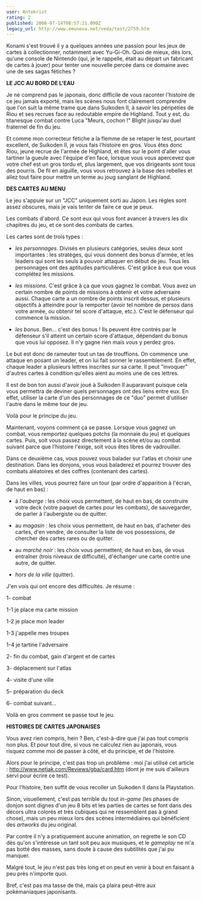 ```yaml
---
user: Antekrist
rating: 2
published: 2008-07-14T08:57:21.000Z
legacy_url: http://www.emunova.net/veda/test/2759.htm
---
```

Konami s'est trouvé il y a quelques années une passion pour les jeux de cartes à collectionner, notamment avec Yu-Gi-Oh. Quoi de mieux, dès lors, qu'une console de Nintendo (qui, je le rappelle, était au départ un fabricant de cartes à jouer) pour tenter une nouvelle percée dans ce domaine avec une de ses sagas fétiches ?  

  

**LE JCC AU BORD DE L'EAU**  

Je ne comprend pas le japonais, donc difficile de vous raconter l'histoire de ce jeu jamais exporté, mais les scènes nous font clairement comprendre que l'on suit la même trame que dans Suikoden II, à savoir les péripéties de Riou et ses recrues face au redoutable empire de Highland. Tout y est, du titanesque combat contre Luca "Meurs, cochon !" Blight jusqu'au duel fraternel de fin du jeu.  

Et comme mon correcteur fétiche a la flemme de se retaper le test, pourtant excellent, de Suikoden II, je vous fais l'histoire en gros. Vous êtes donc Riou, jeune recrue de l'armée de Highland, et êtes sur le point d'aller vous tartiner la gueule avec l'équipe d'en face, lorsque vous vous apercevez que votre chef est un gros tordu et, plus largement, que vos dirigeants sont tous des pourris. De fil en aiguille, vous vous retrouvez à la base des rebelles et allez tout faire pour mettre un terme au joug sanglant de Highland.  

  

**DES CARTES AU MENU**  

Le jeu s'appuie sur un "JCC" uniquement sorti au Japon. Les règles sont assez obscures, mais je vais tenter de faire ce que je peux.  

  

Les combats d'abord. Ce sont eux qui vous font avancer à travers les dix chapitres du jeu, et ce sont des combats de cartes.  

Les cartes sont de trois types :   

- _les personnages_. Divisés en plusieurs catégories, seules deux sont importantes : les stratèges, qui vous donnent des bonus d'armée, et les leaders qui sont les seuls à pouvoir attaquer en début de jeu. Tous les personnages ont des aptitudes particulières. C'est grâce à eux que vous complétez les missions.  

- _les missions_. C'est grâce à ça que vous gagnez le combat. Vous avez un certain nombre de points de missions à obtenir et votre adversaire aussi. Chaque carte a un nombre de points inscrit dessus, et plusieurs objectifs à atteindre pour la remporter (avoir tel nombre de persos dans votre armée, ou obtenir tel score d'attaque, etc.). C'est le défenseur qui commence la mission.  

- _les bonus_. Ben... c'est des bonus ! Ils peuvent être contrés par le défenseur s'il atteint un certain score d'attaque, dépendant du bonus que vous lui opposez. Il n'y gagne rien mais vous y perdez gros.  

Le but est donc de rameuter tout un tas de trouffions. On commence une attaque en posant un leader, et on lui fait sonner le rassemblement. En effet, chaque leader a plusieurs lettres inscrites sur sa carte. Il peut "invoquer" d'autres cartes à condition qu'elles aient au moins une de ces lettres.  

Il est de bon ton aussi d'avoir joué à Suikoden II auparavant puisque cela vous permettra de deviner quels personnages ont des liens entre eux. En effet, utiliser la carte d'un des personnages de ce "duo" permet d'utiliser l'autre dans le même tour de jeu.  

Voilà pour le principe du jeu.  

  

Maintenant, voyons comment ça se passe. Lorsque vous gagnez un combat, vous remportez quelques potchs (la monnaie du jeu) et quelques cartes. Puis, soit vous passez directement à la scène et/ou au combat suivant parce que l'histoire l'exige, soit vous êtes libres de vadrouiller.  

Dans ce deuxième cas, vous pouvez vous balader sur l'atlas et choisir une destination. Dans les donjons, vous vous baladerez et pourrez trouver des combats aléatoires et des coffres (contenant des cartes).  

Dans les villes, vous pourrez faire un tour (par ordre d'apparition à l'écran, de haut en bas) :   

- à _l'auberge_ : les choix vous permettent, de haut en bas, de construire votre deck (votre paquet de cartes pour les combats), de sauvegarder, de parler à l'aubergiste ou de quitter.  

- au _magasin_ : les choix vous permettent, de haut en bas, d'acheter des cartes, d'en vendre, de consulter la liste de vos possessions, de chercher des cartes rares ou de quitter.  

- au _marché noir_ : les choix vous permettent, de haut en bas, de vous entraîner (trois niveaux de difficulté), d'échanger une carte contre une autre, de quitter.  

- _hors de la ville_ (quitter).  

  

J'en vois qui ont encore des difficultés. Je résume :   

1- combat  

1-1 je place ma carte mission  

1-2 je place mon leader  

1-3 j'appelle mes troupes  

1-4 je tartine l'adversaire  

2- fin du combat, gain d'argent et de cartes  

3- déplacement sur l'atlas  

4- visite d'une ville  

5- préparation du deck  

6- combat suivant...  

Voilà en gros comment se passe tout le jeu.  

  

**HISTOIRES DE CARTES JAPONAISES**  

Vous avez rien compris, hein ? Ben, c'est-à-dire que j'ai pas tout compris non plus. Et pour tout dire, si vous ne calculez rien au japonais, vous risquez comme moi de passer à côté, et du principe, et de l'histoire.  

Alors pour le principe, c'est pas trop un problème : moi j'ai utilisé cet article : http://www.netjak.com/Reviews/gba/card.htm (dont je me suis d'ailleurs servi pour écrire ce test).  

Pour l'histoire, ben suffit de vous recoller un Suikoden II dans la Playstation.  

Sinon, visuellement, c'est pas terrible du tout _in-game_ (les phases de donjon sont dignes d'un jeu 8 bits et les parties de cartes se font dans des décors ultra colorés et très cubiques qui ne ressemblent pas à grand chose), mais un peu mieux lors des scènes intermédiaires qui bénéficient des _artworks_ du jeu original.  

Par contre il n'y a pratiquement aucune animation, on regrette le son CD dès qu'on s'intéresse un tant soit peu aux musiques, et le _gameplay_ ne m'a pas botté des masses, sans doute à cause des subtilités que j'ai pu manquer.  

Malgré tout, le jeu n'est pas très long et on peut en venir à bout en faisant à peu près n'importe quoi.  

  

Bref, c'est pas ma tasse de thé, mais ça plaira peut-être aux pokémaniaques japonisants.
